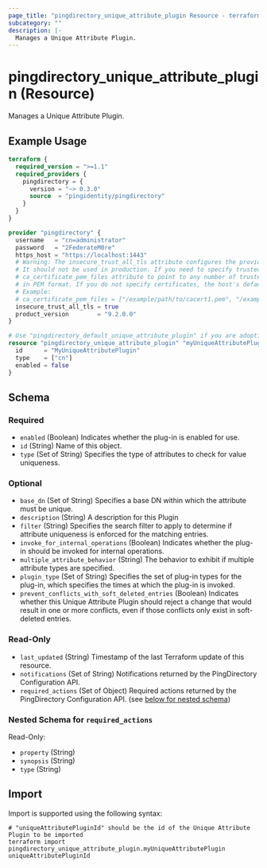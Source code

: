 ```yaml
---
page_title: "pingdirectory_unique_attribute_plugin Resource - terraform-provider-pingdirectory"
subcategory: ""
description: |-
  Manages a Unique Attribute Plugin.
---
```


# pingdirectory_unique_attribute_plugin (Resource)

Manages a Unique Attribute Plugin.

## Example Usage

```terraform
terraform {
  required_version = ">=1.1"
  required_providers {
    pingdirectory = {
      version = "~> 0.3.0"
      source  = "pingidentity/pingdirectory"
    }
  }
}

provider "pingdirectory" {
  username   = "cn=administrator"
  password   = "2FederateM0re"
  https_host = "https://localhost:1443"
  # Warning: The insecure_trust_all_tls attribute configures the provider to trust any certificate presented by the PingDirectory server.
  # It should not be used in production. If you need to specify trusted CA certificates, use the
  # ca_certificate_pem_files attribute to point to any number of trusted CA certificate files
  # in PEM format. If you do not specify certificates, the host's default root CA set will be used.
  # Example:
  # ca_certificate_pem_files = ["/example/path/to/cacert1.pem", "/example/path/to/cacert2.pem"]
  insecure_trust_all_tls = true
  product_version        = "9.2.0.0"
}

# Use "pingdirectory_default_unique_attribute_plugin" if you are adopting existing configuration from the PingDirectory server into Terraform
resource "pingdirectory_unique_attribute_plugin" "myUniqueAttributePlugin" {
  id      = "MyUniqueAttributePlugin"
  type    = ["cn"]
  enabled = false
}
```

<!-- schema generated by tfplugindocs -->
## Schema

### Required

- `enabled` (Boolean) Indicates whether the plug-in is enabled for use.
- `id` (String) Name of this object.
- `type` (Set of String) Specifies the type of attributes to check for value uniqueness.

### Optional

- `base_dn` (Set of String) Specifies a base DN within which the attribute must be unique.
- `description` (String) A description for this Plugin
- `filter` (String) Specifies the search filter to apply to determine if attribute uniqueness is enforced for the matching entries.
- `invoke_for_internal_operations` (Boolean) Indicates whether the plug-in should be invoked for internal operations.
- `multiple_attribute_behavior` (String) The behavior to exhibit if multiple attribute types are specified.
- `plugin_type` (Set of String) Specifies the set of plug-in types for the plug-in, which specifies the times at which the plug-in is invoked.
- `prevent_conflicts_with_soft_deleted_entries` (Boolean) Indicates whether this Unique Attribute Plugin should reject a change that would result in one or more conflicts, even if those conflicts only exist in soft-deleted entries.

### Read-Only

- `last_updated` (String) Timestamp of the last Terraform update of this resource.
- `notifications` (Set of String) Notifications returned by the PingDirectory Configuration API.
- `required_actions` (Set of Object) Required actions returned by the PingDirectory Configuration API. (see [below for nested schema](#nestedatt--required_actions))

<a id="nestedatt--required_actions"></a>
### Nested Schema for `required_actions`

Read-Only:

- `property` (String)
- `synopsis` (String)
- `type` (String)

## Import

Import is supported using the following syntax:

```shell
# "uniqueAttributePluginId" should be the id of the Unique Attribute Plugin to be imported
terraform import pingdirectory_unique_attribute_plugin.myUniqueAttributePlugin uniqueAttributePluginId
```